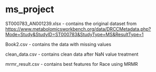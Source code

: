 # ms_project

ST000783_AN001239.xlsx - contains the original dataset from https://www.metabolomicsworkbench.org/data/DRCCMetadata.php?Mode=Study&StudyID=ST000783&StudyType=MS&ResultType=1

Book2.csv - contains the data with missing values

clean_data.csv - contains clean data after NaN value treatment

mrmr_result.csv - contains best features for Race using MRMR

